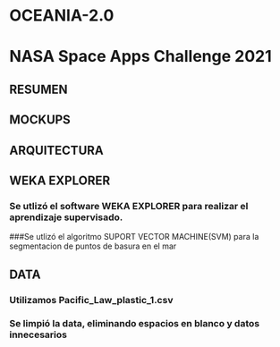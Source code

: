# OCEANIA-2.0
# NASA Space Apps Challenge 2021
## RESUMEN 
## MOCKUPS  
## ARQUITECTURA
## WEKA EXPLORER 
### Se utlizó el software WEKA EXPLORER para realizar el aprendizaje supervisado.
###Se utlizó el algoritmo SUPORT VECTOR MACHINE(SVM) para la segmentacion de puntos de basura en el mar
## DATA  
### Utilizamos Pacific_Law_plastic_1.csv 
### Se limpió la data, eliminando espacios en blanco y datos innecesarios 

